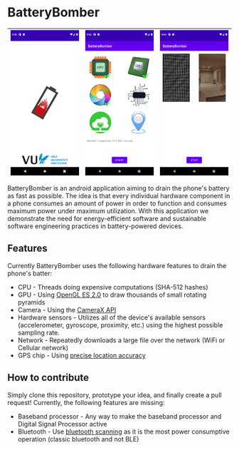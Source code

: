 
# BatteryBomber

| ![screenshot splash screen](images/screenshot-splash.png) | ![screenshot choices](images/screenshot-choices.png) | ![screenshot running](images/screenshot-running.png) |
| ---------------------------------------------- | -------------------------------------------- | ------------------------------------------- |

BatteryBomber is an android application aiming to drain the phone's battery as fast as possible. The idea is that every individual hardware component in a phone consumes an amount of power in order to function and consumes maximum power under maximum utilization. With this application we demonstrate the need for energy-efficient software and sustainable software engineering practices in battery-powered devices.

## Features

Currently BatteryBomber uses the following hardware features to drain the phone's batter:

* CPU - Threads doing expensive computations (SHA-512 hashes)
* GPU - Using [OpenGL ES 2.0](https://www.khronos.org/opengles/) to draw thousands of small rotating pyramids
* Camera - Using the [CameraX API](https://developer.android.com/training/camerax)
* Hardware sensors - Utilizes all of the device's available sensors (accelerometer, gyroscope, proximity, etc.) using the highest possible sampling rate.
* Network - Repeatedly downloads a large file over the network (WiFi or Cellular network)
* GPS chip - Using [precise location accuracy](https://developer.android.com/training/location/permissions#accuracy) 

## How to contribute

Simply clone this repository, prototype your idea, and finally create a pull request! Currently, the following features are missing:

* Baseband processor - Any way to make the baseband processor and Digital Signal Processor active
* Bluetooth - Use [bluetooth scanning](https://developer.android.com/guide/topics/connectivity/bluetooth/find-bluetooth-devices) as it is the most power consumptive operation (classic bluetooth and not BLE)
